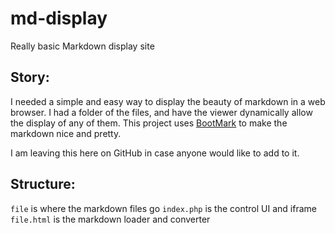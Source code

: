# md-display
Really basic Markdown display site

## Story:
I needed a simple and easy way to display the beauty of markdown in a web browser. I had a folder of the files, and have the viewer dynamically allow the display of any of them. This project uses [BootMark](https://github.com/obedm503/bootmark) to make the markdown nice and pretty.

I am leaving this here on GitHub in case anyone would like to add to it.

## Structure:
`file` is where the markdown files go
`index.php` is the control UI and iframe
`file.html` is the markdown loader and converter
